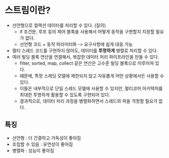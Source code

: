 # 스트림이란?
- 선언형으로 컬렉션 데이터를 처리할 수 있다. (질의)
  - if 조건문, 루프 등의 제어 블록을 사용해서 어떻게 동작을 구현할지 지정할 필요가 없다.
  - 선언형 코드 + 동작 파라미터화 -> 요구사항에 쉽게 대응 가능
- 멀티 스레드 코드를 구현하지 않아도, 데이터를 **투명하게** 병렬로 처리할 수 있다.
- 여러 빌딩 블록 연산을 연결해서, 복잡한 데이터 처리 파이프라인을 만들 수 있다.
  - filter, sorted, map, collect 같은 연산은 고수준 빌딩 블록으로 이루어져 있다.
  - 떄문에, 특정 스레딩 모델에 제한되지 않고 자유롭게 어떤 상황에서든 사용할 수 있다.
  - 이들은 내부적으로 단일 스레드 모델에 사용할 수 있지만, 멀티코어 아키텍처를 최대한 투명하게 활용할 수 있도록 구현되어 있다.
  - 결과적으로, 데이터 처리 과정을 병렬화하면서 스레드와 락을 걱정할 필요가 없다.


## 특징
- 선언형 : 더 간결하고 가독성이 좋아짐
- 조립할 수 있음 : 유연성이 좋아짐
- 병렬화 : 성능이 좋아짐


